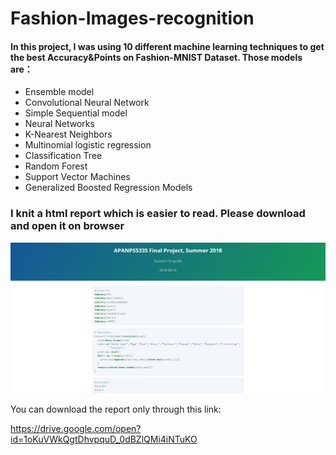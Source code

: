 # Fashion-Images-recognition

#### In this project, I was using 10 different machine learning techniques to get the best Accuracy&Points on Fashion-MNIST Dataset. Those models are：
* Ensemble model
* Convolutional Neural Network
* Simple Sequential model
* Neural Networks
* K-Nearest Neighbors
* Multinomial logistic regression
* Classification Tree
* Random Forest
* Support Vector Machines
* Generalized Boosted Regression Models


### I knit a html report which is easier to read. Please download and open it on browser
![](Report.png)

You can download the report only through this link:

https://drive.google.com/open?id=1oKuVWkQgtDhvpquD_0dBZlQMi4iNTuKO
